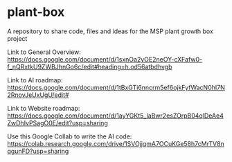 # plant-box
A repository to share code, files and ideas for the MSP plant growth box project

Link to General Overview:
https://docs.google.com/document/d/1sxnOa2yOE2neOY-cXFafw0-f_nQRxtkU9ZWBJhnGo6c/edit#heading=h.od56atbdhvgb

Link to AI roadmap:
https://docs.google.com/document/d/1tBxGTi6nncrm5ef6ojkFyfWacN0hI7N2RnovJeUxUgU/edit#

Link to Website roadmap:
https://docs.google.com/document/d/1ayYGKt5_laBwr2esZOrpB04qlDeAe4ZwDhIvPSagO0E/edit?usp=sharing

Use this Google Collab to write the AI code:
https://colab.research.google.com/drive/1SVOjjqmA7OCuKGe58h7cMrTV8nqgunFD?usp=sharing
